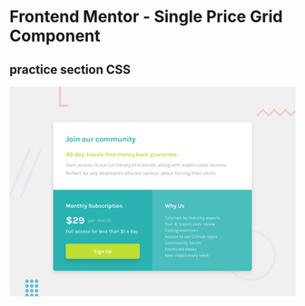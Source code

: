 # Frontend Mentor - Single Price Grid Component

## practice section CSS

![Design preview for the Single Price Grid Component coding challenge](./design/desktop-preview.jpg)
